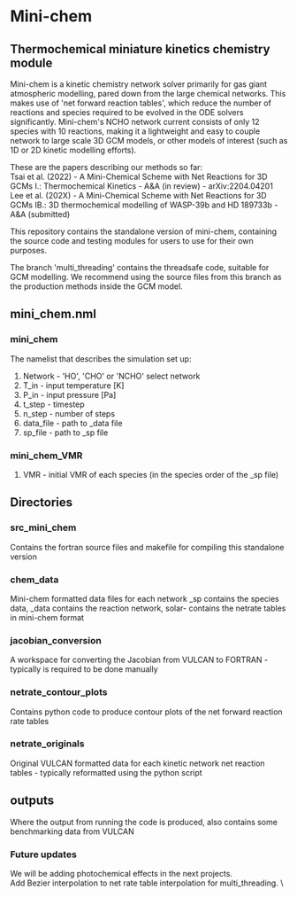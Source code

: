 # Mini-chem

## Thermochemical miniature kinetics chemistry module

Mini-chem is a kinetic chemistry network solver primarily for gas giant atmospheric modelling, pared down from the large chemical networks.
This makes use of 'net forward reaction tables', which reduce the number of reactions and species required to be evolved in the ODE solvers significantly.
Mini-chem's NCHO network current consists of only 12 species with 10 reactions, making it a lightweight and easy to couple network to large scale 3D GCM models, or other models of interest (such as 1D or 2D kinetic modelling efforts).

These are the papers describing our methods so far: \
Tsai et al. (2022) - A Mini-Chemical Scheme with Net Reactions for 3D GCMs I.: Thermochemical Kinetics - A&A (in review) - arXiv:2204.04201 \
Lee et al. (202X) - A Mini-Chemical Scheme with Net Reactions for 3D GCMs IB.: 3D thermochemical modelling of WASP-39b and HD 189733b - A&A (submitted)

This repository contains the standalone version of mini-chem, containing the source code and testing modules for users to use for their own purposes.

The branch 'multi_threading' contains the threadsafe code, suitable for GCM modelling. We recommend using the source files from this branch as the production methods inside the GCM model.

## mini_chem.nml

### mini_chem

The namelist that describes the simulation set up:

1. Network - 'HO', 'CHO' or 'NCHO' select network
2. T_in - input temperature [K]
3. P_in - input pressure [Pa]
4. t_step - timestep
4. n_step - number of steps
5. data_file - path to _data file
6. sp_file - path to _sp file

### mini_chem_VMR

1. VMR - initial VMR of each species (in the species order of the _sp file)


## Directories

### src_mini_chem

Contains the fortran source files and makefile for compiling this standalone version

### chem_data

Mini-chem formatted data files for each network _sp contains the species data, _data contains the reaction network, solar- contains the netrate tables in mini-chem format

### jacobian_conversion

A workspace for converting the Jacobian from VULCAN to FORTRAN - typically is required to be done manually

### netrate_contour_plots

Contains python code to produce contour plots of the net forward reaction rate tables

### netrate_originals

Original VULCAN formatted data for each kinetic network net reaction tables - typically reformatted using the python script

## outputs

Where the output from running the code is produced, also contains some benchmarking data from VULCAN

### Future updates

We will be adding photochemical effects in the next projects. \
Add Bezier interpolation to net rate table interpolation for multi_threading. \
